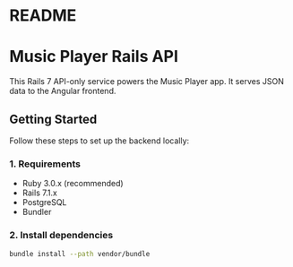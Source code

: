 # README
# Music Player Rails API

This Rails 7 API-only service powers the Music Player app. It serves JSON data to the Angular frontend.

## Getting Started

Follow these steps to set up the backend locally:

### 1. Requirements
- Ruby 3.0.x (recommended)
- Rails 7.1.x
- PostgreSQL
- Bundler

### 2. Install dependencies
```bash
bundle install --path vendor/bundle
